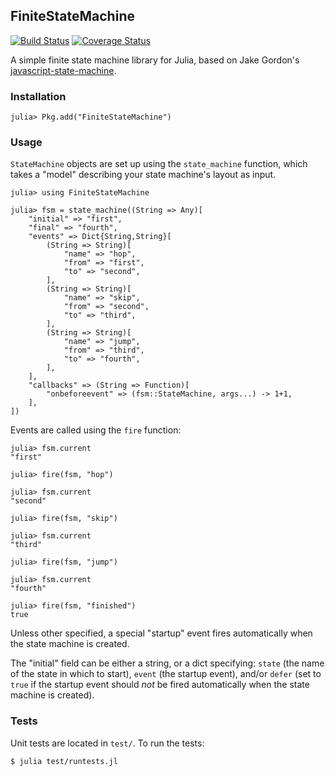 ## FiniteStateMachine

[![Build Status](https://travis-ci.org/tensorjack/FiniteStateMachine.jl.svg)](https://travis-ci.org/tensorjack/FiniteStateMachine.jl) [![Coverage Status](https://coveralls.io/repos/tensorjack/FiniteStateMachine.jl/badge.png)](https://coveralls.io/r/tensorjack/FiniteStateMachine.jl)

A simple finite state machine library for Julia, based on Jake Gordon's [javascript-state-machine](https://github.com/jakesgordon/javascript-state-machine).

### Installation

    julia> Pkg.add("FiniteStateMachine")

### Usage

`StateMachine` objects are set up using the `state_machine` function, which takes a "model" describing your state machine's layout as input.

    julia> using FiniteStateMachine

    julia> fsm = state_machine((String => Any)[
        "initial" => "first",
        "final" => "fourth",
        "events" => Dict{String,String}[
            (String => String)[
                "name" => "hop",
                "from" => "first",
                "to" => "second",
            ],
            (String => String)[
                "name" => "skip",
                "from" => "second",
                "to" => "third",
            ],
            (String => String)[
                "name" => "jump",
                "from" => "third",
                "to" => "fourth",
            ],
        ],
        "callbacks" => (String => Function)[
            "onbeforeevent" => (fsm::StateMachine, args...) -> 1+1,
        ],
    ])

Events are called using the `fire` function:

    julia> fsm.current
    "first"

    julia> fire(fsm, "hop")

    julia> fsm.current
    "second"

    julia> fire(fsm, "skip")

    julia> fsm.current
    "third"

    julia> fire(fsm, "jump")

    julia> fsm.current
    "fourth"

    julia> fire(fsm, "finished")
    true

Unless other specified, a special "startup" event fires automatically when the state machine is created.

The "initial" field can be either a string, or a dict specifying: `state` (the name of the state in which to start), `event` (the startup event), and/or `defer` (set to `true` if the startup event should *not* be fired automatically when the state machine is created).

### Tests

Unit tests are located in `test/`.  To run the tests:

    $ julia test/runtests.jl
